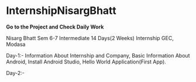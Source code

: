 # InternshipNisargBhatt
**Go to the Project and Check Daily Work**

Nisarg Bhatt Sem 6-7 Intermediate 14 Days(2 Weeks) Internship GEC, Modasa

Day-1:-
  Information About Internship and Company,
  Basic Information About Android,
  Install Android Studio,
  Hello World Application(First App).

Day-2:-
